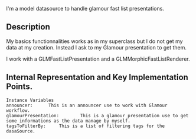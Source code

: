I'm a model datasource to handle glamour fast list presentations.Description --------------------My basics functionnalities works as in my superclass but I do not get my data at my creation. Instead I ask to my Glamour presentation to get them.I work with a GLMFastListPresentation and a GLMMorphicFastListRenderer. Internal Representation and Key Implementation Points.--------------------    Instance Variables	announcer:		This is an announcer use to work with Glamour workflow. 	glamourPresentation:		This is a glamour presentation use to get some informations as the data manage by myself.	tagsToFilterBy:		This is a list of filtering tags for the dasaSource.